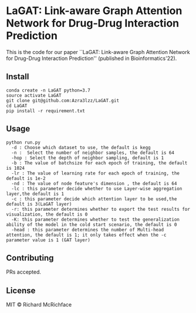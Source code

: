 # LaGAT: Link-aware Graph Attention Network for Drug-Drug Interaction Prediction

This is the code for our paper ``LaGAT: Link-aware Graph Attention Network for Drug-Drug Interaction Prediction'' (published in Bioinformatics'22).

## Install

```
conda create -n LaGAT python=3.7
source activate LaGAT  
git clone git@github.com:Azra3lzz/LaGAT.git
cd LaGAT  
pip install -r requirement.txt 
```

## Usage

```
python run.py
  -d : Choose which dataset to use, the default is kegg
  -n :  Select the number of neighbor samples, the default is 64
  -hop : Select the depth of neighbor sampling, default is 1
  -b : The value of batchsize for each epoch of training, the default is 1024
  -lr : The value of learning rate for each epoch of training, the default is 1e-2
  -nd : The value of node feature's dimension , the default is 64
  -lc : this parameter decide whether to use Layer-wise aggregation layer,the default is 1
  -c : this parameter decide which attention layer to be used,the default is 3(LaGAT layer)
  -r: this parameter determines whether to export the test results for visualization, the default is 0
  -K: this parameter determines whether to test the generalization ability of the model in the cold start scenario, the default is 0
  -head : this parameter determines the number of Multi-head attention, the default is 1; it only takes effect when the -c parameter value is 1 (GAT layer)
```

## Contributing

PRs accepted.

## License

MIT © Richard McRichface
